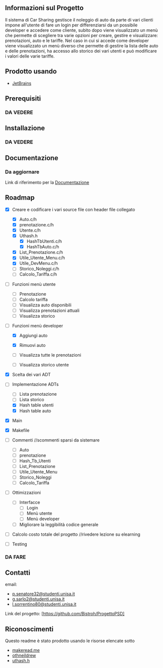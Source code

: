 
## Informazioni sul Progetto

Il sistema di Car Sharing gestisce il noleggio di auto da parte di vari clienti impone all'utente di fare un login per differenziarsi da un possibile developer e accedere come cliente, subito dopo viene visualizzato un menù che permette di scegliere tra varie opzioni per creare, gestire e visualizzare: prenotazioni, auto e le tariffe. Nel caso in cui si accede come developer viene visualizzato un menù diverso che permette di gestire la lista delle auto e delle prenotazioni, ha accesso allo storico dei vari utenti e può modificare i valori delle varie tariffe.

## Prodotto usando

- [JetBrains](https://www.jetbrains.com)

## Prerequisiti
### DA VEDERE

## Installazione
### DA VEDERE

## Documentazione
### Da aggiornare
Link di riferimento per la [Documentazione](https://example.com)

## Roadmap

- [X] Creare e codificare i vari source file con header file collegato
  - [X] Auto.c/h
  - [X] prenotazione.c/h
  - [X] Utente.c/h
  - [X] Uthash.h
    - [X] HashTbUtenti.c/h
    - [X] HashTbAuto.c/h
  - [X] List_Prenotazione.c/h
  - [X] Utile_Utente_Menu.c/h
  - [X] Utile_DevMenu.c/h
  - [ ] Storico_Noleggi.c/h
  - [ ] Calcolo_Tariffa.c/h
        
- [ ] Funzioni menù utente
  - [ ] Prenotazione
  - [ ] Calcolo tariffa
  - [ ] Visualizza auto disponibili
  - [ ] Visualizza prenotazioni attuali
  - [ ] Visualizza storico
     
- [ ] Funzioni menù developer
  - [X] Aggiungi auto
  - [X] Rimuovi auto
  - [ ] Visualizza tutte le prenotazioni
  - [ ] Visualizza storico utente
        
        
- [X] Scelta dei vari ADT
- [ ] Implementazione ADTs
  - [ ] Lista prenotazione 
  - [ ] Lista storico
  - [X] Hash table utenti
  - [X] Hash table auto
        
- [X] Main
- [X] Makefile
      
- [ ] Commenti  //scommenti sparsi da sistemare
  - [ ] Auto
  - [ ] prenotazione
  - [ ] Hash_Tb_Utenti
  - [ ] List_Prenotazione
  - [ ] Utile_Utente_Menu
  - [ ] Storico_Noleggi
  - [ ] Calcolo_Tariffa
     
- [ ] Ottimizzazioni
  - [ ] Interfacce
    - [ ] Login
    - [ ] Menù utente
    - [ ] Menù developer
  - [ ] Migliorare la leggibilità codice generale
     
- [ ] Calcolo costo totale del progetto //rivedere lezione su elearning
     
- [ ] Testing
      
### DA FARE


## Contatti

email: 
- p.senatore32@studenti.unisa.it
- g.sarlo2@studenti.unisa.it
- l.sorrentino80@studenti.unisa.it

Link del progetto: [https://github.com/Bistroh/ProgettoPSD]

## Riconoscimenti

Questo readme è stato prodotto usando le risorse elencate sotto 
- [makeread.me](https://github.com/ShaanCoding/ReadME-Generator)
- [othneildrew](https://github.com/othneildrew/Best-README-Template)
- [uthash.h](https://troydhanson.github.io/uthash/)

